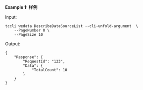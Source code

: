 **Example 1: 样例**



Input: 

```
tccli wedata DescribeDataSourceList --cli-unfold-argument  \
    --PageNumber 0 \
    --PageSize 10
```

Output: 
```
{
    "Response": {
        "RequestId": "123",
        "Data": {
            "TotalCount": 10
        }
    }
}
```

